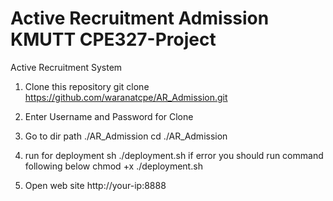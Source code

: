 # Active Recruitment Admission KMUTT CPE327-Project
Active Recruitment System

1. Clone this repository
git clone https://github.com/waranatcpe/AR_Admission.git

2. Enter Username and Password for Clone
3. Go to dir path ./AR_Admission
cd ./AR_Admission

4. run for deployment
sh ./deployment.sh 
if error you should run command following below
chmod +x ./deployment.sh

5. Open web site 
http://your-ip:8888
